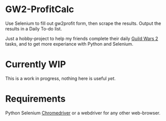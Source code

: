 # GW2-ProfitCalc
 Use Selenium to fill out gw2profit form, then scrape the results. Output the results in a Daily To-do list.
 
 Just a hobby-project to help my friends complete their daily [Guild Wars 2](https://www.guildwars2.com/en/) tasks, and to get more experiance with Python and Selenium.
 
 # Currently WIP
 
 This is a work in progress, nothing here is useful *yet*.
 
 # Requirements 
 
 Python
 Selenium
 [Chromedriver](https://chromedriver.chromium.org/downloads) or a webdriver for any other web-browser.
